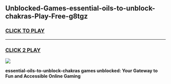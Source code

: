 
## Unblocked-Games-essential-oils-to-unblock-chakras-Play-Free-g8tgz
<h3>
<a href="https://premium76.site?title=essential-oils-to-unblock-chakras&ref=12A">CLICK TO PLAY</a></h3>
<hr>

<h3>
<a href="https://premium76.site?title=essential-oils-to-unblock-chakras&ref=12A">CLICK 2 PLAY</a>
  
</h3>

<a href="https://premium76.site?title=essential-oils-to-unblock-chakras&ref=12A"><img src="https://clearcache.store/games.png"></a>


**essential-oils-to-unblock-chakras games unblocked: Your Gateway to Fun and Accessible Online Gaming**

